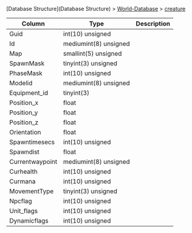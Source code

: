 [Database Structure](Database Structure) > [World-Database](World-Database) > [creature](creature)

Column | Type | Description
--- | --- | ---
Guid | int(10) unsigned | 
Id | mediumint(8) unsigned | 
Map | smallint(5) unsigned | 
SpawnMask | tinyint(3) unsigned | 
PhaseMask | int(10) unsigned | 
Modelid | mediumint(8) unsigned | 
Equipment_id | tinyint(3) | 
Position_x | float | 
Position_y | float | 
Position_z | float | 
Orientation | float | 
Spawntimesecs | int(10) unsigned | 
Spawndist | float | 
Currentwaypoint | mediumint(8) unsigned | 
Curhealth | int(10) unsigned | 
Curmana | int(10) unsigned | 
MovementType | tinyint(3) unsigned | 
Npcflag | int(10) unsigned | 
Unit_flags | int(10) unsigned | 
Dynamicflags | int(10) unsigned | 
